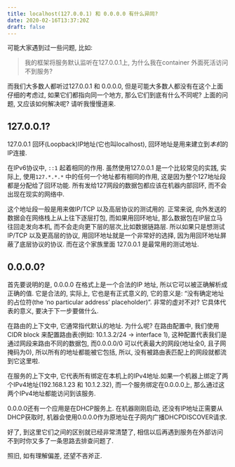 ```yaml
---
title: localhost(127.0.0.1) 和 0.0.0.0 有什么异同?
date: 2020-02-16T13:37:20Z
draft: false
---
```

可能大家遇到过一些问题, 比如:
> 我的框架将服务默认监听在127.0.0.1上, 为什么我在container 外面死活访问不到服务?

而我们大多数人都听过127.0.0.1 和 0.0.0.0, 但是可能大多数人都没有在这个上面仔细的考虑过, 如果它们都指向同一个地方, 那么它们到底有什么不同呢? 上面的问题, 又应该如何解决呢? 请听我慢慢道来.
<!--more-->
## 127.0.0.1?
127.0.0.1 回环(Loopback)IP地址(它也叫localhost), 回环地址是用来建立到*本机*的IP连接.

在IPv6协议中, `::1` 起着相同的作用. 虽然使用127.0.0.1 是一个比较常见的实践, 实际上, 使用`127.*.*.*` 中的任何一个地址都有相同的作用, 这是因为整个127地址段都是分配给了回环功能. 所有发给127网段的数据包都应该在机器内部回环, 而不会出现在现实的网络中.

这个地址段一般是用来做IP/TCP 以及高层协议的测试用的. 正常来说, 向外发送的数据会在网络栈上从上往下逐层打包, 而如果用回环地址, 那么数据包在IP层立马往回走发向本机, 而不会走向更下层的层次,比如数据链路层. 所以如果只是想测试IP/TCP 以及更高层的协议, 用回环地址就是一个非常好的选择, 因为用回环地址屏蔽了底层协议的协议. 而在这个家族里面 127.0.0.1 是最常用的测试地址.
## 0.0.0.0?
首先要说明的是, 0.0.0.0 在格式上是一个合法的IP 地址, 所以它可以被正确解析成正确的值. 它是合法的, 实际上, 它也是有正式意义的, 它的意义是: “没有确定地址的占位符(the ‘no particular address’ placeholder)”. 非常的虚对不对? 它具体代表的意义, 要决于下一步要做什么. 

在路由的上下文中, 它通常指代默认的地址. 为什么呢? 在路由配置中, 我们使用CIDR block 来配置路由表(例如: 10.1.3.2/24 -> interface 1), 这种配置代表我们是通过网段来路由不同的数据包, 而0.0.0.0/0 可以代表最大的网段(地址全0, 且子网掩码为0), 所以所有的地址都能被它包括, 所以, 没有被路由表匹配上的网段就都流到它这里啦.

在服务的上下文中, 它代表所有绑定在本机上的IPv4地址.如果一个机器上绑定了两个IPv4地址(192.168.1.23 和 10.1.2.32), 而一个服务绑定在0.0.0.0上, 那么通过这两个IPv4地址都能访问到该服务.

0.0.0.0还有一个应用是在DHCP服务上. 在机器刚刚启动, 还没有IP地址正需要从DHCP获取时, 机器会使用0.0.0.0作为原地址在子网内广播DHCPDISCOVER请求.

好了, 到这里它们之间的区别就已经非常清楚了, 相信以后再遇到服务在外部访问不到时你又多了一条思路去排查问题了.

照旧, 如有理解偏差, 还望不吝斧正.

